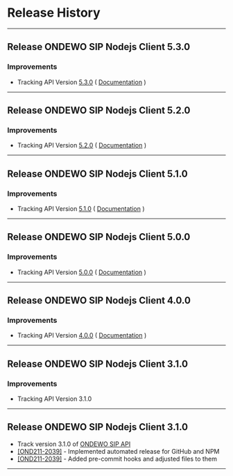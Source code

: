 # Release History

***************** 
## Release ONDEWO SIP Nodejs Client 5.3.0 
 
### Improvements 
 * Tracking API Version [5.3.0](https://github.com/ondewo/ondewo-sip-api/releases/tag/5.3.0) ( [Documentation](https://ondewo.github.io/ondewo-sip-api/) ) 


***************** 
## Release ONDEWO SIP Nodejs Client 5.2.0 
 
### Improvements 
 * Tracking API Version [5.2.0](https://github.com/ondewo/ondewo-sip-api/releases/tag/5.2.0) ( [Documentation](https://ondewo.github.io/ondewo-sip-api/) ) 


***************** 
## Release ONDEWO SIP Nodejs Client 5.1.0 
 
### Improvements 
 * Tracking API Version [5.1.0](https://github.com/ondewo/ondewo-sip-api/releases/tag/5.1.0) ( [Documentation](https://ondewo.github.io/ondewo-sip-api/) ) 


***************** 
## Release ONDEWO SIP Nodejs Client 5.0.0 
 
### Improvements 
 * Tracking API Version [5.0.0](https://github.com/ondewo/ondewo-sip-api/releases/tag/5.0.0) ( [Documentation](https://ondewo.github.io/ondewo-sip-api/) ) 


***************** 
## Release ONDEWO SIP Nodejs Client 4.0.0 
 
### Improvements 
 * Tracking API Version [4.0.0](https://github.com/ondewo/ondewo-sip-api/releases/tag/4.0.0) ( [Documentation](https://ondewo.github.io/ondewo-sip-api/) ) 


***************** 
## Release ONDEWO SIP Nodejs Client 3.1.0 
 
### Improvements 
 * Tracking API Version 3.1.0 

*****************

## Release ONDEWO SIP Nodejs Client 3.1.0

* Track version 3.1.0 of [ONDEWO SIP API](https://github.com/ondewo/ondewo-sip-api/releases/3.1.0)
* [[OND211-2039]](https://ondewo.atlassian.net/browse/OND211-2039) - Implemented automated release for GitHub and NPM
* [[OND211-2039]](https://ondewo.atlassian.net/browse/OND211-2039) - Added pre-commit hooks and adjusted files to them

*****************
